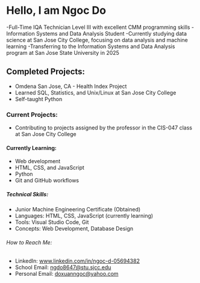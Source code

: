 # Hello, I am Ngoc Do
-Full-Time IQA Technician Level III with excellent CMM programming skills
-Information Systems and Data Analysis Student
-Currently studying data science at San Jose City College, focusing on data analysis and machine learning
-Transferring to the Information Systems and Data Analysis program at San Jose State University in 2025

## Completed Projects:
- Omdena San Jose, CA - Health Index Project
- Learned SQL, Statistics, and Unix/Linux at San Jose City College
- Self-taught Python
  
### Current Projects:
- Contributing to projects assigned by the professor in the CIS-047 class at San Jose City College

#### Currently Learning:
- Web development
- HTML, CSS, and JavaScript
- Python
- Git and GitHub workflows

##### Technical Skills:
- Junior Machine Engineering Certificate (Obtained)
- Languages: HTML, CSS, JavaScript (currently learning)
- Tools: Visual Studio Code, Git
- Concepts: Web Development, Database Design
  
###### How to Reach Me:
- LinkedIn: www.linkedin.com/in/ngoc-d-05694382
- School Email: ngdo8647@stu.sjcc.edu
- Personal Email: doxuanngoc@yahoo.com
